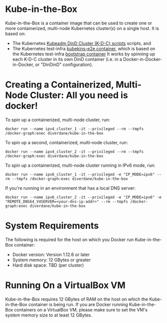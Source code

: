 # Kube-in-the-Box
Kube-in-the-Box is a container image that can be used to create one or more containerized, multi-node Kubernetes cluster(s) on a single host. It is based on:
- The Kubernetes [Kubeadm DinD Cluster (K-D-C) scripts](https://github.com/kubernetes-sigs/kubeadm-dind-cluster) scripts, and
- The Kubernetes test-infra [kubekins-e2e container](https://github.com/kubernetes/test-infra/tree/master/images/kubekins-e2e), which is based on the Kubernetes test-infra [bootstrap container](https://github.com/kubernetes/test-infra/tree/master/images/bootstrap)
It works by spinning up each K-D-C cluster in its own DinD container (i.e. in a Docker-in-Docker-in-Docker, or "DinDinD" configuration). 

# Creating a Containerized, Multi-Node Cluster: All you need is docker!

To spin up a containerized, multi-node cluster, run:
```
docker run --name ipv4_cluster_1 -it --privileged --rm --tmpfs /docker-graph:exec diverdane/kube-in-the-box
```
To spin up a second, containerized, multi-node cluster, run:
```
docker run --name ipv4_cluster_2 -it --privileged --rm --tmpfs /docker-graph:exec diverdane/kube-in-the-box
```
To spin up a containerized, multi-node cluster running in IPv6 mode, run:
```
docker run --name ipv6_cluster_1 -it --privileged -e "IP_MODE=ipv6" --rm --tmpfs /docker-graph:exec diverdane/kube-in-the-box
```
If you're running in an environment that has a local DNS server:
```
docker run --name ipv6_cluster_2 -it --privileged -e "IP_MODE=ipv6" -e "REMOTE_DNS64_V4SERVER=<your-dns-ip-addr>" --rm --tmpfs /docker-graph:exec diverdane/kube-in-the-box
```

# System Requirements
The following is required for the host on which you Docker run Kube-in-the-Box container:
- Docker version:  Version 1.12.6 or later
- System memory:   12 GBytes or greater
- Hard disk space: TBD (per cluster)

# Running On a VirtualBox VM
Kube-in-the-Box requires 12 GBytes of RAM on the host on which the Kube-in-the-Box container is being run. If you are Docker running Kube-in-the-Box containers on a VirtualBox VM, please make sure to set the VM's system memory size to at least 12 GBytes.

